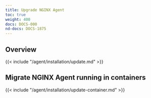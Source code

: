 ```yaml
---
title: Upgrade NGINX Agent
toc: true
weight: 400
docs: DOCS-000
nd-docs: DOCS-1875
---
```


## Overview

{{< include "/agent/installation/update.md" >}}

## Migrate NGINX Agent running in containers

{{< include "/agent/installation/update-container.md" >}}
